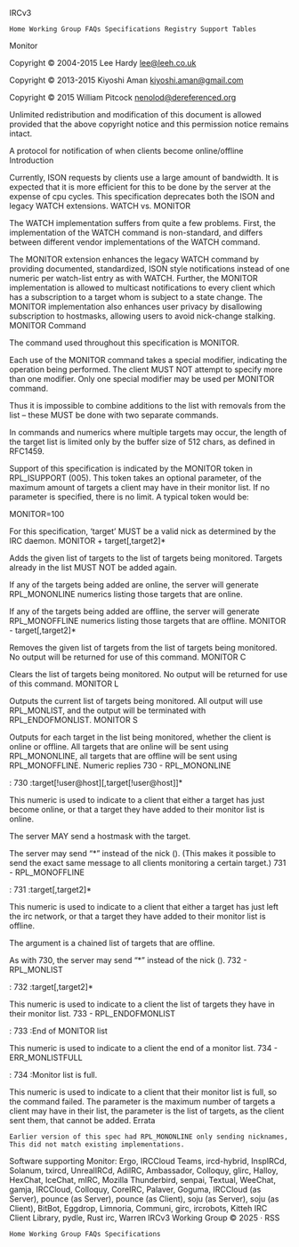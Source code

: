 
IRCv3

    Home Working Group FAQs Specifications Registry Support Tables 

Monitor

Copyright © 2004-2015 Lee Hardy <lee@leeh.co.uk>

Copyright © 2013-2015 Kiyoshi Aman <kiyoshi.aman@gmail.com>

Copyright © 2015 William Pitcock <nenolod@dereferenced.org>

Unlimited redistribution and modification of this document is allowed provided that the above copyright notice and this permission notice remains intact.

A protocol for notification of when clients become online/offline
Introduction

Currently, ISON requests by clients use a large amount of bandwidth. It is expected that it is more efficient for this to be done by the server at the expense of cpu cycles. This specification deprecates both the ISON and legacy WATCH extensions.
WATCH vs. MONITOR

The WATCH implementation suffers from quite a few problems. First, the implementation of the WATCH command is non-standard, and differs between different vendor implementations of the WATCH command.

The MONITOR extension enhances the legacy WATCH command by providing documented, standardized, ISON style notifications instead of one numeric per watch-list entry as with WATCH. Further, the MONITOR implementation is allowed to multicast notifications to every client which has a subscription to a target whom is subject to a state change. The MONITOR implementation also enhances user privacy by disallowing subscription to hostmasks, allowing users to avoid nick-change stalking.
MONITOR Command

The command used throughout this specification is MONITOR.

Each use of the MONITOR command takes a special modifier, indicating the operation being performed. The client MUST NOT attempt to specify more than one modifier. Only one special modifier may be used per MONITOR command.

Thus it is impossible to combine additions to the list with removals from the list – these MUST be done with two separate commands.

In commands and numerics where multiple targets may occur, the length of the target list is limited only by the buffer size of 512 chars, as defined in RFC1459.

Support of this specification is indicated by the MONITOR token in RPL_ISUPPORT (005). This token takes an optional parameter, of the maximum amount of targets a client may have in their monitor list. If no parameter is specified, there is no limit. A typical token would be:

MONITOR=100

For this specification, ‘target’ MUST be a valid nick as determined by the IRC daemon.
MONITOR + target[,target2]*

Adds the given list of targets to the list of targets being monitored. Targets already in the list MUST NOT be added again.

If any of the targets being added are online, the server will generate RPL_MONONLINE numerics listing those targets that are online.

If any of the targets being added are offline, the server will generate RPL_MONOFFLINE numerics listing those targets that are offline.
MONITOR - target[,target2]*

Removes the given list of targets from the list of targets being monitored. No output will be returned for use of this command.
MONITOR C

Clears the list of targets being monitored. No output will be returned for use of this command.
MONITOR L

Outputs the current list of targets being monitored. All output will use RPL_MONLIST, and the output will be terminated with RPL_ENDOFMONLIST.
MONITOR S

Outputs for each target in the list being monitored, whether the client is online or offline. All targets that are online will be sent using RPL_MONONLINE, all targets that are offline will be sent using RPL_MONOFFLINE.
Numeric replies
730 - RPL_MONONLINE

:<server> 730 <nick> :target[!user@host][,target[!user@host]]*

This numeric is used to indicate to a client that either a target has just become online, or that a target they have added to their monitor list is online.

The server MAY send a hostmask with the target.

The server may send “*” instead of the nick (<nick>). (This makes it possible to send the exact same message to all clients monitoring a certain target.)
731 - RPL_MONOFFLINE

:<server> 731 <nick> :target[,target2]*

This numeric is used to indicate to a client that either a target has just left the irc network, or that a target they have added to their monitor list is offline.

The argument is a chained list of targets that are offline.

As with 730, the server may send “*” instead of the nick (<nick>).
732 - RPL_MONLIST

:<server> 732 <nick> :target[,target2]*

This numeric is used to indicate to a client the list of targets they have in their monitor list.
733 - RPL_ENDOFMONLIST

:<server> 733 <nick> :End of MONITOR list

This numeric is used to indicate to a client the end of a monitor list.
734 - ERR_MONLISTFULL

:<server> 734 <nick> <limit> <targets> :Monitor list is full.

This numeric is used to indicate to a client that their monitor list is full, so the command failed. The <limit> parameter is the maximum number of targets a client may have in their list, the <targets> parameter is the list of targets, as the client sent them, that cannot be added.
Errata

    Earlier version of this spec had RPL_MONONLINE only sending nicknames, This did not match existing implementations.

Software supporting Monitor: Ergo, IRCCloud Teams, ircd-hybrid, InspIRCd, Solanum, txircd, UnrealIRCd, AdiIRC, Ambassador, Colloquy, glirc, Halloy, HexChat, IceChat, mIRC, Mozilla Thunderbird, senpai, Textual, WeeChat, gamja, IRCCloud, Colloquy, CoreIRC, Palaver, Goguma, IRCCloud (as Server), pounce (as Server), pounce (as Client), soju (as Server), soju (as Client), BitBot, Eggdrop, Limnoria, Communi, girc, ircrobots, Kitteh IRC Client Library, pydle, Rust irc, Warren
IRCv3 Working Group © 2025 · RSS

    Home Working Group FAQs Specifications 

